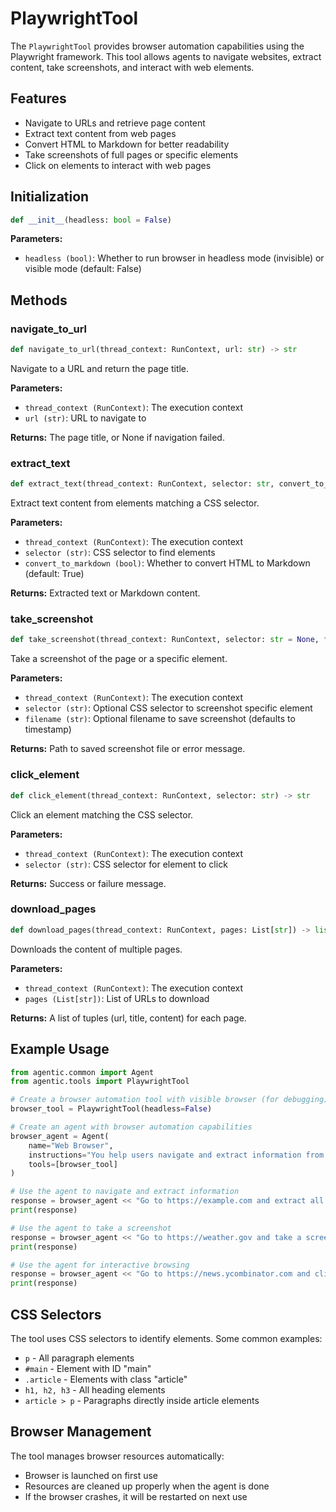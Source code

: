 # PlaywrightTool

The `PlaywrightTool` provides browser automation capabilities using the Playwright framework. This tool allows agents to navigate websites, extract content, take screenshots, and interact with web elements.

## Features

- Navigate to URLs and retrieve page content
- Extract text content from web pages
- Convert HTML to Markdown for better readability
- Take screenshots of full pages or specific elements
- Click on elements to interact with web pages

## Initialization

```python
def __init__(headless: bool = False)
```

**Parameters:**

- `headless (bool)`: Whether to run browser in headless mode (invisible) or visible mode (default: False)

## Methods

### navigate_to_url

```python
def navigate_to_url(thread_context: RunContext, url: str) -> str
```

Navigate to a URL and return the page title.

**Parameters:**

- `thread_context (RunContext)`: The execution context
- `url (str)`: URL to navigate to

**Returns:**
The page title, or None if navigation failed.

### extract_text

```python
def extract_text(thread_context: RunContext, selector: str, convert_to_markdown: bool = True) -> str
```

Extract text content from elements matching a CSS selector.

**Parameters:**

- `thread_context (RunContext)`: The execution context
- `selector (str)`: CSS selector to find elements
- `convert_to_markdown (bool)`: Whether to convert HTML to Markdown (default: True)

**Returns:**
Extracted text or Markdown content.

### take_screenshot

```python
def take_screenshot(thread_context: RunContext, selector: str = None, filename: str = None) -> str
```

Take a screenshot of the page or a specific element.

**Parameters:**

- `thread_context (RunContext)`: The execution context
- `selector (str)`: Optional CSS selector to screenshot specific element
- `filename (str)`: Optional filename to save screenshot (defaults to timestamp)

**Returns:**
Path to saved screenshot file or error message.

### click_element

```python
def click_element(thread_context: RunContext, selector: str) -> str
```

Click an element matching the CSS selector.

**Parameters:**

- `thread_context (RunContext)`: The execution context
- `selector (str)`: CSS selector for element to click

**Returns:**
Success or failure message.

### download_pages

```python
def download_pages(thread_context: RunContext, pages: List[str]) -> list[tuple[str, str, str]]
```

Downloads the content of multiple pages.

**Parameters:**

- `thread_context (RunContext)`: The execution context
- `pages (List[str])`: List of URLs to download

**Returns:**
A list of tuples (url, title, content) for each page.

## Example Usage

```python
from agentic.common import Agent
from agentic.tools import PlaywrightTool

# Create a browser automation tool with visible browser (for debugging)
browser_tool = PlaywrightTool(headless=False)

# Create an agent with browser automation capabilities
browser_agent = Agent(
    name="Web Browser",
    instructions="You help users navigate and extract information from websites.",
    tools=[browser_tool]
)

# Use the agent to navigate and extract information
response = browser_agent << "Go to https://example.com and extract all paragraph text"
print(response)

# Use the agent to take a screenshot
response = browser_agent << "Go to https://weather.gov and take a screenshot of the forecast"
print(response)

# Use the agent for interactive browsing
response = browser_agent << "Go to https://news.ycombinator.com and click on the top story"
print(response)
```

## CSS Selectors

The tool uses CSS selectors to identify elements. Some common examples:

- `p` - All paragraph elements
- `#main` - Element with ID "main"
- `.article` - Elements with class "article"
- `h1, h2, h3` - All heading elements
- `article > p` - Paragraphs directly inside article elements

## Browser Management

The tool manages browser resources automatically:

- Browser is launched on first use
- Resources are cleaned up properly when the agent is done
- If the browser crashes, it will be restarted on next use
